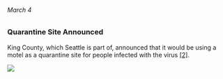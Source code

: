 ###### March 4

### Quarantine Site Announced

King County, which Seattle is part of, announced that it would be using a motel as a quarantine site for people infected with the virus [[2]](https://www.seattlepi.com/coronavirus/article/washington-state-coronavirus-outbreak-timeline-15188450.php). 

![](https://images.unsplash.com/photo-1547593456-de8d74b25d75?ixlib=rb-1.2.1&ixid=eyJhcHBfaWQiOjEyMDd9&auto=format&fit=crop&w=962&q=80)